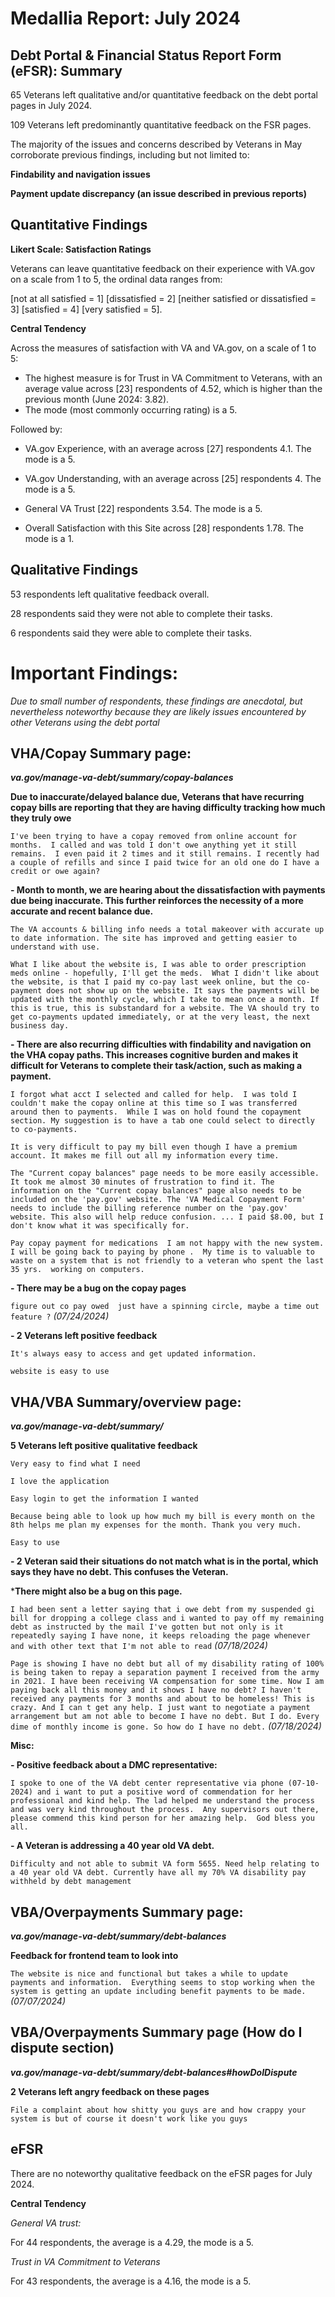 # Medallia Report: July 2024

## Debt Portal & Financial Status Report Form (eFSR): Summary

65 Veterans left qualitative and/or quantitative feedback on the debt portal pages in July 2024.

109 Veterans left predominantly quantitative feedback on the FSR pages. 

The majority of the issues and concerns described by Veterans in May corroborate previous findings, including but not limited to:

**Findability and navigation issues** 

**Payment update discrepancy (an issue described in previous reports)**


## Quantitative Findings

**Likert Scale: Satisfaction Ratings**


Veterans can leave quantitative feedback on their experience with VA.gov on a scale from 1 to 5, the ordinal data ranges from:

[not at all satisfied = 1] 
[dissatisfied = 2] 
[neither satisfied or dissatisfied = 3] 
[satisfied = 4] 
[very satisfied = 5].

**Central Tendency**


Across the measures of satisfaction with VA and VA.gov, on a scale of 1 to 5:

-   The highest measure is for Trust in VA Commitment to Veterans, with an average value across [23] respondents of 4.52, which is higher than the previous month (June 2024: 3.82).
-   The mode (most commonly occurring rating) is a 5.

Followed by:

-   VA.gov Experience, with an average across [27] respondents 4.1. The mode is a 5.
-   VA.gov Understanding, with an average across [25] respondents 4. The mode is a 5.

-   General VA Trust [22] respondents 3.54. The mode is a 5.

-   Overall Satisfaction with this Site across [28] respondents 1.78. The mode is a 1.

## Qualitative Findings


53 respondents left qualitative feedback overall.

28 respondents said they were not able to complete their tasks.

6 respondents said they were able to complete their tasks.

# Important Findings:

*Due to small number of respondents, these findings are anecdotal, but nevertheless noteworthy because they are likely issues encountered by other Veterans using the debt portal*

## VHA/Copay Summary page:
***va.gov/manage-va-debt/summary/copay-balances***

   **Due to inaccurate/delayed balance due, Veterans that have recurring copay bills are reporting that they are having difficulty tracking how much they truly owe**

`I've been trying to have a copay removed from online account for months.  I called and was told I don't owe anything yet it still remains.  I even paid it 2 times and it still remains. I recently had a couple of refills and since I paid twice for an old one do I have a credit or owe again?`

**-   Month to month, we are hearing about the dissatisfaction with payments due being inaccurate. This further reinforces the necessity of a more accurate and recent balance due.**

`The VA accounts & billing info needs a total makeover with accurate up to date information. The site has improved and getting easier to understand with use.`

`What I like about the website is, I was able to order prescription meds online - hopefully, I'll get the meds.  What I didn't like about the website, is that I paid my co-pay last week online, but the co-payment does not show up on the website. It says the payments will be updated with the monthly cycle, which I take to mean once a month. If this is true, this is substandard for a website. The VA should try to get co-payments updated immediately, or at the very least, the next business day.`

**-   There are also recurring difficulties with findability and navigation on the VHA copay paths. This increases cognitive burden and makes it difficult for Veterans to complete their task/action, such as making a payment.**

`I forgot what acct I selected and called for help.  I was told I couldn't make the copay online at this time so I was transferred around then to payments.  While I was on hold found the copayment section. My suggestion is to have a tab one could select to directly to co-payments.`

`It is very difficult to pay my bill even though I have a premium account. It makes me fill out all my information every time.`

`The "Current copay balances" page needs to be more easily accessible. It took me almost 30 minutes of frustration to find it. The information on the "Current copay balances" page also needs to be included on the 'pay.gov' website. The 'VA Medical Copayment Form' needs to include the billing reference number on the 'pay.gov' website. This also will help reduce confusion. ... I paid $8.00, but I don't know what it was specifically for.`

`Pay copay payment for medications  I am not happy with the new system.  I will be going back to paying by phone .  My time is to valuable to waste on a system that is not friendly to a veteran who spent the last 35 yrs.  working on computers.`

**-   There may be a bug on the copay pages**

`figure out co pay owed  just have a spinning circle, maybe a time out feature ?` *(07/24/2024)*

**-   2 Veterans left positive feedback**

`It's always easy to access and get updated information.`

`website is easy to use`

## VHA/VBA Summary/overview page:
***va.gov/manage-va-debt/summary/***

   **5 Veterans left positive  qualitative feedback**

`Very easy to find what I need`

`I love the application`

`Easy login to get the information I wanted`

`Because being able to look up how much my bill is every month on the 8th helps me plan my expenses for the month. Thank you very much.`

`Easy to use`

**-   2 Veteran said their situations do not match what is in the portal, which says they have no debt. This confuses the Veteran.**

***There might also be a bug on this page.**

`I had been sent a letter saying that i owe debt from my suspended gi bill for dropping a college class and i wanted to pay off my remaining debt as instructed by the mail I've gotten but not only is it repeatedly saying I have none, it keeps reloading the page whenever and with other text that I'm not able to read` *(07/18/2024)*

`Page is showing I have no debt but all of my disability rating of 100% is being taken to repay a separation payment I received from the army in 2021. I have been receiving VA compensation for some time. Now I am paying back all this money and it shows I have no debt? I haven't received any payments for 3 months and about to be homeless! This is crazy. And I can t get any help. I just want to negotiate a payment arrangement but am not able to become I have no debt. But I do. Every dime of monthly income is gone. So how do I have no debt.` *(07/18/2024)*

**Misc:**

**-   Positive feedback about a DMC representative:**

`I spoke to one of the VA debt center representative via phone (07-10-2024) and i want to put a positive word of commendation for her professional and kind help. The lad helped me understand the process and was very kind throughout the process.  Any supervisors out there, please commend this kind person for her amazing help.  God bless you all.`

**-   A Veteran is addressing a 40 year old VA debt.**

`Difficulty and not able to submit VA form 5655. Need help relating to a 40 year old VA debt. Currently have all my 70% VA disability pay withheld by debt management`

## VBA/Overpayments Summary page:
***va.gov/manage-va-debt/summary/debt-balances***

   **Feedback for frontend team to look into**

`The website is nice and functional but takes a while to update payments and information.  Everything seems to stop working when the system is getting an update including benefit payments to be made.` *(07/07/2024)*

## VBA/Overpayments Summary page (How do I dispute section)
***va.gov/manage-va-debt/summary/debt-balances#howDoIDispute***

   **2 Veterans left angry feedback on these pages**

`File a complaint about how shitty you guys are and how crappy your system is but of course it doesn't work like you guys`

## eFSR

There are no noteworthy qualitative feedback on the eFSR pages for July 2024.

**Central Tendency**

*General VA trust:*

For 44 respondents, the average is a 4.29, the mode is a 5.

*Trust in VA Commitment to Veterans*

For 43 respondents, the average is a 4.16, the mode is a 5.
